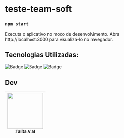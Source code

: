 # teste-team-soft

### `npm start`

Executa o aplicativo no modo de desenvolvimento.
Abra http://localhost:3000 para visualizá-lo no navegador.

## Tecnologias Utilizadas:
![Badge](https://img.shields.io/badge/React-20232A?style=for-the-badge&logo=react&logoColor=61DAFB) 
![Badge](https://img.shields.io/badge/CSS3-1572B6?style=for-the-badge&logo=css3&logoColor=white)
![Badge](https://img.shields.io/badge/JavaScript-323330?style=for-the-badge&logo=javascript&logoColor=F7DF1E)

## Dev
| [<img src="https://avatars.githubusercontent.com/u/84686692?s=400&u=0b65f703f6c3e4ba76839491f332402c331d99c7&v=4" width=115><br><sub>Talita Vial</sub>](https://github.com/TalitaVial)
| :---: | 
